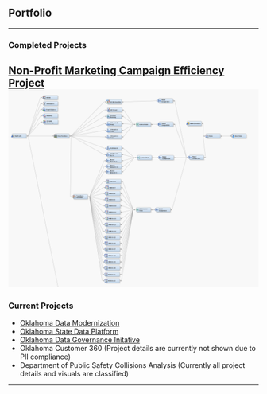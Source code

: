 ## Portfolio

---

### Completed Projects 

[Non-Profit Marketing Campaign Efficiency Project](/pages/SASProject.md)
<br>
<img src="images/sas_classification.png?raw=true"/>
---

### Current Projects

- [Oklahoma Data Modernization](https://oklahoma.gov/omes/services/information-services/dataservices.html)
- [Oklahoma State Data Platform](https://dash.ok.gov/#/login)
- [Oklahoma Data Governance Initative](https://oklahoma.gov/omes/services/information-services/data-governance.html)
- Oklahoma Customer 360 (Project details are currently not shown due to PII compliance)
- Department of Public Safety Collisions Analysis (Currently all project details and visuals are classified)

---





